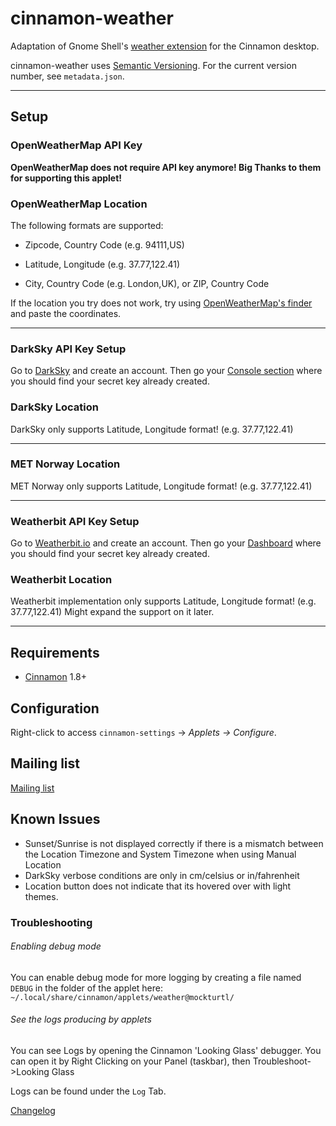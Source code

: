 # cinnamon-weather

Adaptation of Gnome Shell's [weather extension](https://github.com/simon04/gnome-shell-extension-weather) for the Cinnamon desktop.

cinnamon-weather uses [Semantic Versioning](http://semver.org/).  For the current version number, see `metadata.json`.  

----

## Setup

### OpenWeatherMap API Key

**OpenWeatherMap does not require API key anymore! Big Thanks to them for supporting this applet!**

### OpenWeatherMap Location

The following formats are supported:

- Zipcode, Country Code (e.g. 94111,US)

- Latitude, Longitude (e.g. 37.77,122.41)
* City, Country Code (e.g. London,UK), or ZIP, Country Code

If the location you try does not work, try using [OpenWeatherMap's finder](https://openweathermap.org/find) and paste the coordinates.

------

### DarkSky API Key Setup

Go to [DarkSky](https://darksky.net/dev/register) and create an account. Then go your [Console section](https://darksky.net/dev/account) where you should find your secret key already created.

### DarkSky Location

DarkSky only supports Latitude, Longitude format! (e.g. 37.77,122.41)

---

### MET Norway Location

MET Norway only supports Latitude, Longitude format! (e.g. 37.77,122.41)

----

### Weatherbit API Key Setup

Go to [Weatherbit.io](https://www.weatherbit.io/account/create) and create an account. Then go your [Dashboard](https://www.weatherbit.io/account/dashboard) where you should find your secret key already created.

### Weatherbit Location

Weatherbit implementation only supports Latitude, Longitude format! (e.g. 37.77,122.41) Might expand the support on it later.

------

## Requirements

* [Cinnamon](https://github.com/linuxmint/Cinnamon) 1.8+

## Configuration

Right-click to access `cinnamon-settings` -> _Applets -> Configure_.

## Mailing list

[Mailing list](http://groups.google.com/group/cinnamon-weather)

## Known Issues

* Sunset/Sunrise is not displayed correctly if there is a mismatch between the Location Timezone and System Timezone when using Manual Location
* DarkSky verbose conditions are only in cm/celsius or in/fahrenheit
* Location button does not indicate that its hovered over with light themes.

### Troubleshooting

###### Enabling debug mode

You can enable debug mode for more logging by creating a file named ```DEBUG``` in the folder of the applet here: ```~/.local/share/cinnamon/applets/weather@mockturtl/```

###### See the logs producing by applets

You can see Logs by opening the Cinnamon 'Looking Glass' debugger. You can open it by Right Clicking on your Panel (taskbar), then Troubleshoot->Looking Glass

Logs can be found under the ```Log``` Tab.



[Changelog](https://github.com/linuxmint/cinnamon-spices-applets/blob/master/weather%40mockturtl/CHANGELOG.md)
